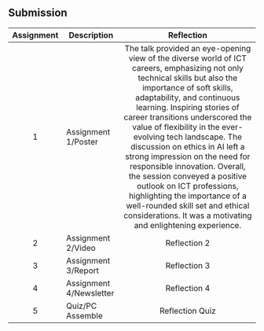 ## Submission
| Assignment | Description  | Reflection |
| :-----: |  ------ | :-----: |
| 1 | Assignment 1/Poster | The talk provided an eye-opening view of the diverse world of ICT careers, emphasizing not only technical skills but also the importance of soft skills, adaptability, and continuous learning. Inspiring stories of career transitions underscored the value of flexibility in the ever-evolving tech landscape. The discussion on ethics in AI left a strong impression on the need for responsible innovation. Overall, the session conveyed a positive outlook on ICT professions, highlighting the importance of a well-rounded skill set and ethical considerations. It was a motivating and enlightening experience. |
| 2 | Assignment 2/Video | Reflection 2 |
| 3 | Assignment 3/Report | Reflection 3 |
| 4 | Assignment 4/Newsletter | Reflection 4 |
| 5 | Quiz/PC Assemble | Reflection Quiz |

